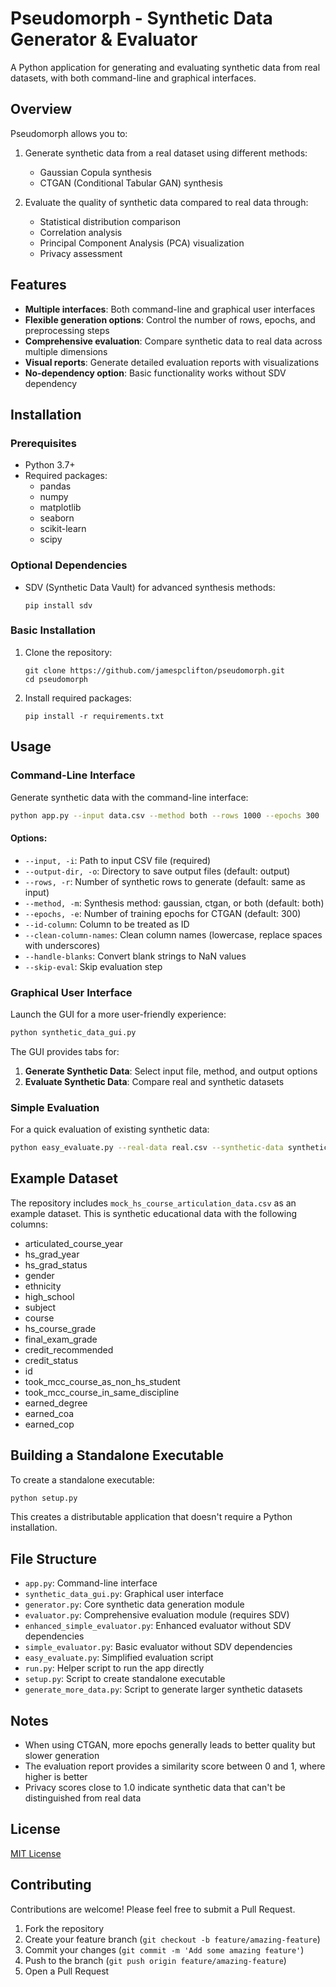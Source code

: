# Pseudomorph - Synthetic Data Generator & Evaluator

A Python application for generating and evaluating synthetic data from real datasets, with both command-line and graphical interfaces.

## Overview

Pseudomorph allows you to:

1. Generate synthetic data from a real dataset using different methods:
   - Gaussian Copula synthesis
   - CTGAN (Conditional Tabular GAN) synthesis

2. Evaluate the quality of synthetic data compared to real data through:
   - Statistical distribution comparison
   - Correlation analysis
   - Principal Component Analysis (PCA) visualization
   - Privacy assessment

## Features

- **Multiple interfaces**: Both command-line and graphical user interfaces
- **Flexible generation options**: Control the number of rows, epochs, and preprocessing steps
- **Comprehensive evaluation**: Compare synthetic data to real data across multiple dimensions
- **Visual reports**: Generate detailed evaluation reports with visualizations
- **No-dependency option**: Basic functionality works without SDV dependency

## Installation

### Prerequisites

- Python 3.7+
- Required packages:
  - pandas
  - numpy
  - matplotlib
  - seaborn
  - scikit-learn
  - scipy

### Optional Dependencies

- SDV (Synthetic Data Vault) for advanced synthesis methods:
  ```
  pip install sdv
  ```

### Basic Installation

1. Clone the repository:
   ```
   git clone https://github.com/jamespclifton/pseudomorph.git
   cd pseudomorph
   ```

2. Install required packages:
   ```
   pip install -r requirements.txt
   ```

## Usage

### Command-Line Interface

Generate synthetic data with the command-line interface:

```bash
python app.py --input data.csv --method both --rows 1000 --epochs 300
```

#### Options:

- `--input, -i`: Path to input CSV file (required)
- `--output-dir, -o`: Directory to save output files (default: output)
- `--rows, -r`: Number of synthetic rows to generate (default: same as input)
- `--method, -m`: Synthesis method: gaussian, ctgan, or both (default: both)
- `--epochs, -e`: Number of training epochs for CTGAN (default: 300)
- `--id-column`: Column to be treated as ID
- `--clean-column-names`: Clean column names (lowercase, replace spaces with underscores)
- `--handle-blanks`: Convert blank strings to NaN values
- `--skip-eval`: Skip evaluation step

### Graphical User Interface

Launch the GUI for a more user-friendly experience:

```bash
python synthetic_data_gui.py
```

The GUI provides tabs for:
1. **Generate Synthetic Data**: Select input file, method, and output options
2. **Evaluate Synthetic Data**: Compare real and synthetic datasets

### Simple Evaluation

For a quick evaluation of existing synthetic data:

```bash
python easy_evaluate.py --real-data real.csv --synthetic-data synthetic.csv
```

## Example Dataset

The repository includes `mock_hs_course_articulation_data.csv` as an example dataset. This is synthetic educational data with the following columns:

- articulated_course_year
- hs_grad_year
- hs_grad_status
- gender
- ethnicity
- high_school
- subject
- course
- hs_course_grade
- final_exam_grade
- credit_recommended
- credit_status
- id
- took_mcc_course_as_non_hs_student
- took_mcc_course_in_same_discipline
- earned_degree
- earned_coa
- earned_cop

## Building a Standalone Executable

To create a standalone executable:

```bash
python setup.py
```

This creates a distributable application that doesn't require a Python installation.

## File Structure

- `app.py`: Command-line interface
- `synthetic_data_gui.py`: Graphical user interface
- `generator.py`: Core synthetic data generation module
- `evaluator.py`: Comprehensive evaluation module (requires SDV)
- `enhanced_simple_evaluator.py`: Enhanced evaluator without SDV dependencies
- `simple_evaluator.py`: Basic evaluator without SDV dependencies
- `easy_evaluate.py`: Simplified evaluation script
- `run.py`: Helper script to run the app directly
- `setup.py`: Script to create standalone executable
- `generate_more_data.py`: Script to generate larger synthetic datasets

## Notes

- When using CTGAN, more epochs generally leads to better quality but slower generation
- The evaluation report provides a similarity score between 0 and 1, where higher is better
- Privacy scores close to 1.0 indicate synthetic data that can't be distinguished from real data

## License

[MIT License](LICENSE)

## Contributing

Contributions are welcome! Please feel free to submit a Pull Request.

1. Fork the repository
2. Create your feature branch (`git checkout -b feature/amazing-feature`)
3. Commit your changes (`git commit -m 'Add some amazing feature'`)
4. Push to the branch (`git push origin feature/amazing-feature`)
5. Open a Pull Request
